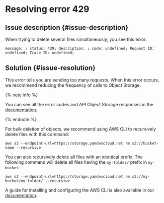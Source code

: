 # Resolving error 429



## Issue description {#issue-description}

When trying to delete several files simultaneously, you see this error:
```
message: ; status: 429; description: ; code: undefined; Request ID: undefined; Trace ID: undefined;
```
## Solution {#issue-resolution}

This error tells you are sending too many requests. When this error occurs, we recommend reducing the frequency of calls to Object Storage.

{% note info %}

You can see all the error codes and API Object Storage responses in the [documentation](../../../storage/s3/api-ref/response-codes).

{% endnote %}

For bulk deletion of objects, we recommend using AWS CLI to recursively delete files with this command:

```
aws s3 --endpoint-url=https://storage.yandexcloud.net rm s3://bucket-name --recursive
```

You can also recursively delete all files with an identical prefix. The following command will delete all files having the `my-folder/` prefix in `my-bucket`:

```
aws s3 --endpoint-url=https://storage.yandexcloud.net rm s3://my-bucket/my-folder/ --recursive
```

A guide for installing and configuring the AWS CLI is also available in our [documentation](../../../storage/tools/aws-cli.md).
